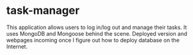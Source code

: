 # task-manager

This application allows users to log in/log out and manage their tasks. It uses MongoDB and Mongoose behind the scene. Deployed version 
and webpages incoming once I figure out how to deploy database on the Internet.
